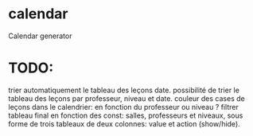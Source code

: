 # calendar
Calendar generator

# TODO:
trier automatiquement le tableau des leçons date.
possibilité de trier le tableau des leçons par professeur, niveau et date.
couleur des cases de leçons dans le calendrier: en fonction du professeur ou niveau ?
filtrer tableau final en fonction des const: salles, professeurs et niveaux, sous forme de trois tableaux de deux colonnes: value et action (show/hide).
